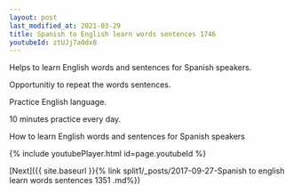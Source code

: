 ```yaml
---
layout: post
last_modified_at: 2021-03-29
title: Spanish to English learn words sentences 1746 
youtubeId: ztUJj7a0dx8
---
```

 
 
Helps to learn English words and sentences for Spanish speakers.

Opportunitiy to repeat the words sentences. 

Practice English language. 
 
10 minutes practice every day. 
 
How to learn English words and sentences for Spanish speakers 
 
{% include youtubePlayer.html id=page.youtubeId %}
 
 
[Next]({{ site.baseurl }}{% link  split1/_posts/2017-09-27-Spanish to english learn words sentences 1351 .md%})
 
